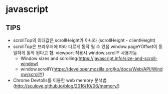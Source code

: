 # javascript
## TIPS
- scrollTop의 최대값은 scrollHeight가 아니라 (scrollHeight - clientHeight)
- scrollTop은 브라우저에 따라 다르게 동작 될 수 있음 window.pageYOffset이 동일하게 동작 된다고 함. viewport 적용시 window.scrollY 사용가능
  - Window sizes and scrolling(https://javascript.info/size-and-scroll-window)
  - window.scrollY(https://developer.mozilla.org/ko/docs/Web/API/Window/scrollY)
- Chrome Devtolls를 이용한 web memory 분석법(http://sculove.github.io/blog/2016/10/06/memory/)
